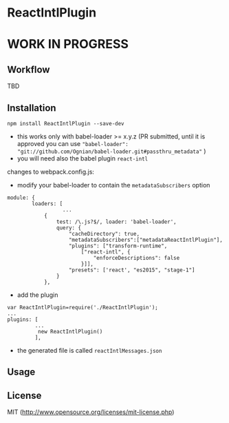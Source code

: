 # ReactIntlPlugin
# WORK IN PROGRESS

## Workflow

TBD

## Installation

`npm install ReactIntlPlugin --save-dev`

- this works only with babel-loader >= x.y.z (PR submitted, until it is approved you can use `"babel-loader": "git://github.com/Ognian/babel-loader.git#passthru_metadata"` )
- you will need also the babel plugin `react-intl`

changes to webpack.config.js:
- modify your babel-loader to contain the `metadataSubscribers` option
```
module: {
        loaders: [
                  ...
            {
                test: /\.js?$/, loader: 'babel-loader',
                query: {
                    "cacheDirectory": true,
                    "metadataSubscribers":["metadataReactIntlPlugin"],
                    "plugins": ["transform-runtime",
                        ["react-intl", {
                            "enforceDescriptions": false
                        }]],
                    "presets": ['react', "es2015", "stage-1"]
                }
            },
```
- add the plugin
```
var ReactIntlPlugin=require('./ReactIntlPlugin');
...
plugins: [
         ...
          new ReactIntlPlugin()
         ],
```
- the generated file is called `reactIntlMessages.json`


## Usage



## License

MIT (http://www.opensource.org/licenses/mit-license.php)